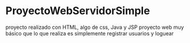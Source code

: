# ProyectoWebServidorSimple
proyecto realizado con HTML, algo de css, Java y JSP
proyecto web muy básico que lo que realiza es simplemente
registrar usuarios y loguear
